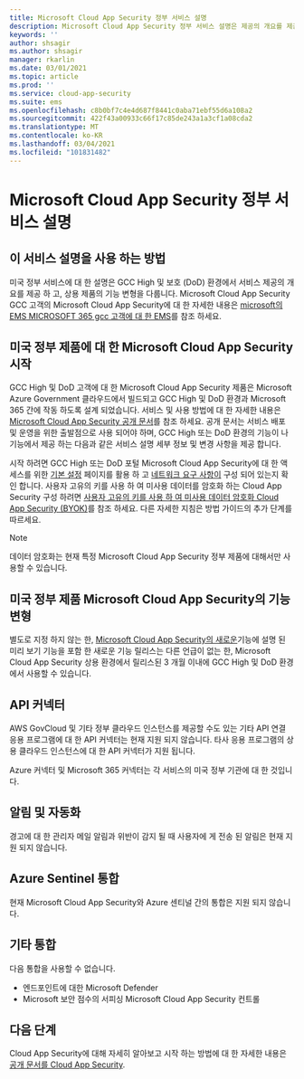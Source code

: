 ```yaml
---
title: Microsoft Cloud App Security 정부 서비스 설명
description: Microsoft Cloud App Security 정부 서비스 설명은 제공의 개요를 제공 하도록 설계 되었습니다.
keywords: ''
author: shsagir
ms.author: shsagir
manager: rkarlin
ms.date: 03/01/2021
ms.topic: article
ms.prod: ''
ms.service: cloud-app-security
ms.suite: ems
ms.openlocfilehash: c8b0bf7c4e4d687f8441c0aba71ebf55d6a108a2
ms.sourcegitcommit: 422f43a00933c66f17c85de243a1a3cf1a08cda2
ms.translationtype: MT
ms.contentlocale: ko-KR
ms.lasthandoff: 03/04/2021
ms.locfileid: "101831482"
---
```

# <a name="microsoft-cloud-app-security-government-service-description"></a>Microsoft Cloud App Security 정부 서비스 설명

## <a name="how-to-use-this-service-description"></a>이 서비스 설명을 사용 하는 방법

미국 정부 서비스에 대 한 설명은 GCC High 및 보호 (DoD) 환경에서 서비스 제공의 개요를 제공 하 고, 상용 제품의 기능 변형을 다룹니다. Microsoft Cloud App Security GCC 고객의 Microsoft Cloud App Security에 대 한 자세한 내용은 [microsoft의 EMS MICROSOFT 365 gcc 고객에 대 한 EMS](ems-govt-service-description.md#ems-for-us-gcc-high-and-dod-customers)를 참조 하세요.

## <a name="getting-started-with-microsoft-cloud-app-security-for-us-government-offerings"></a>미국 정부 제품에 대 한 Microsoft Cloud App Security 시작

GCC High 및 DoD 고객에 대 한 Microsoft Cloud App Security 제품은 Microsoft Azure Government 클라우드에서 빌드되고 GCC High 및 DoD 환경과 Microsoft 365 간에 작동 하도록 설계 되었습니다. 서비스 및 사용 방법에 대 한 자세한 내용은 [Microsoft Cloud App Security 공개 문서](/cloud-app-security/)를 참조 하세요. 공개 문서는 서비스 배포 및 운영을 위한 출발점으로 사용 되어야 하며, GCC High 또는 DoD 환경의 기능이 나 기능에서 제공 하는 다음과 같은 서비스 설명 세부 정보 및 변경 사항을 제공 합니다.

시작 하려면 GCC High 또는 DoD 포털 Microsoft Cloud App Security에 대 한 액세스를 위한 [기본 설정](/cloud-app-security/general-setup) 페이지를 활용 하 고 [네트워크 요구 사항이](/cloud-app-security/network-requirements) 구성 되어 있는지 확인 합니다. 사용자 고유의 키를 사용 하 여 미사용 데이터를 암호화 하는 Cloud App Security 구성 하려면 [사용자 고유의 키를 사용 하 여 미사용 데이터 암호화 Cloud App Security (BYOK)](ems-cloud-app-security-govt-service-byok.md)를 참조 하세요. 다른 자세한 지침은 방법 가이드의 추가 단계를 따르세요.

> [!NOTE]
> 데이터 암호화는 현재 특정 Microsoft Cloud App Security 정부 제품에 대해서만 사용할 수 있습니다.

## <a name="feature-variations-in-microsoft-cloud-app-security-us-government-offerings"></a>미국 정부 제품 Microsoft Cloud App Security의 기능 변형

별도로 지정 하지 않는 한, [Microsoft Cloud App Security의 새로운](/cloud-app-security/release-notes)기능에 설명 된 미리 보기 기능을 포함 한 새로운 기능 릴리스는 다른 언급이 없는 한, Microsoft Cloud App Security 상용 환경에서 릴리스된 3 개월 이내에 GCC High 및 DoD 환경에서 사용할 수 있습니다.

## <a name="api-connector"></a>API 커넥터

AWS GovCloud 및 기타 정부 클라우드 인스턴스를 제공할 수도 있는 기타 API 연결 응용 프로그램에 대 한 API 커넥터는 현재 지원 되지 않습니다. 타사 응용 프로그램의 상용 클라우드 인스턴스에 대 한 API 커넥터가 지원 됩니다.

Azure 커넥터 및 Microsoft 365 커넥터는 각 서비스의 미국 정부 기관에 대 한 것입니다.

## <a name="notifications-and-automation"></a>알림 및 자동화

경고에 대 한 관리자 메일 알림과 위반이 감지 될 때 사용자에 게 전송 된 알림은 현재 지원 되지 않습니다.

## <a name="azure-sentinel-integration"></a>Azure Sentinel 통합

현재 Microsoft Cloud App Security와 Azure 센티널 간의 통합은 지원 되지 않습니다.

## <a name="other-integrations"></a>기타 통합

다음 통합을 사용할 수 없습니다.

- 엔드포인트에 대한 Microsoft Defender
- Microsoft 보안 점수의 서피싱 Microsoft Cloud App Security 컨트롤

## <a name="next-steps"></a>다음 단계

Cloud App Security에 대해 자세히 알아보고 시작 하는 방법에 대 한 자세한 내용은 [공개 문서를 Cloud App Security](/cloud-app-security/).